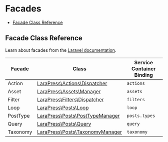 # Facades

- [Facade Class Reference](#facade-class-reference)

## Facade Class Reference

Learn about facades from the [Laravel documentation](https://laravel.com/docs/5.7/facades).

Facade  |  Class  |  Service Container Binding
------------- | ------------- | -------------
Action  |  [LaraPress\Actions\Dispatcher](https://github.com/lara-press/framework/blob/master/src/LaraPress/Actions/Dispatcher.php)  | `actions`
Asset  |  [LaraPress\Assets\Manager](https://github.com/lara-press/framework/blob/master/src/LaraPress/Assets/Manager.php)  | `assets`
Filter  |  [LaraPress\Filters\Dispatcher](https://github.com/lara-press/framework/blob/master/src/LaraPress/Filters/Dispatcher.php)  | `filters`
Loop  |  [LaraPress\Posts\Loop](https://github.com/lara-press/framework/blob/master/src/LaraPress/Posts/Loop.php)  | `loop`
PostType  |  [LaraPress\Posts\PostTypeManager](https://github.com/lara-press/framework/blob/master/src/LaraPress/Posts/PostTypeManager.php)  | `posts.types`
Query  |  [LaraPress\Posts\Query](https://github.com/lara-press/framework/blob/master/src/LaraPress/Posts/Query.php)  | `query`
Taxonomy  |  [LaraPress\Posts\TaxonomyManager](https://github.com/lara-press/framework/blob/master/src/LaraPress/Posts/TaxonomyManager.php)  | `taxonomy`
